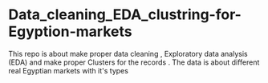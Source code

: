 # Data_cleaning_EDA_clustring-for-Egyption-markets
This repo is about make proper data cleaning , Exploratory data analysis (EDA) and make proper Clusters for the records . The data is about different real Egyptian markets with it's types
